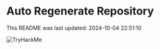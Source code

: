 # Auto Regenerate Repository

This README was last updated: 2024-10-04 22:51:10

 ![TryHackMe](https://tryhackme.com/badge/533634)
